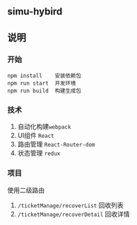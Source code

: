 ## simu-hybird

## 说明

### 开始
```
npm install    安装依赖包
npm run start  开发环境
npm run build  构建生成包
```
### 技术

1. 自动化构建`webpack`
2. UI组件 `React`
3. 路由管理 `React-Router-dom`
4. 状态管理 `redux`

### 项目

使用二级路由

1. `/ticketManage/recoverList` 回收列表
1. `/ticketManage/recoverDetail` 回收详情